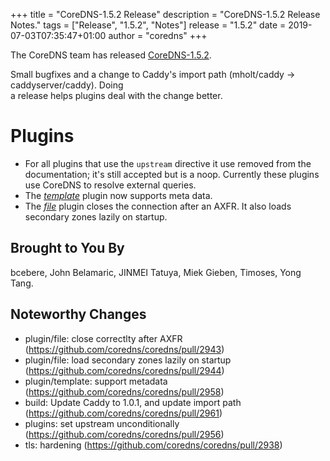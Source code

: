 +++
title = "CoreDNS-1.5.2 Release"
description = "CoreDNS-1.5.2 Release Notes."
tags = ["Release", "1.5.2", "Notes"]
release = "1.5.2"
date = 2019-07-03T07:35:47+01:00
author = "coredns"
+++

The CoreDNS team has released
[CoreDNS-1.5.2](https://github.com/coredns/coredns/releases/tag/v1.5.2).

Small bugfixes and a change to Caddy's import path (mholt/caddy -> caddyserver/caddy). Doing           
a release helps plugins deal with the change better.                                                   
                                                                  
# Plugins

* For all plugins that use the `upstream` directive it use removed from the documentation; it's still accepted
  but is a noop. Currently these plugins use CoreDNS to resolve external queries.
* The [*template*](/plugins/template) plugin now supports meta data.
* The [*file*](/plugins/file) plugin closes the connection after an AXFR. It also loads secondary zones
  lazily on startup.

## Brought to You By

bcebere,
John Belamaric,
JINMEI Tatuya,
Miek Gieben,
Timoses,
Yong Tang.

## Noteworthy Changes

* plugin/file: close correctlty after AXFR (https://github.com/coredns/coredns/pull/2943)
* plugin/file: load secondary zones lazily on startup (https://github.com/coredns/coredns/pull/2944)
* plugin/template: support metadata (https://github.com/coredns/coredns/pull/2958)
* build: Update Caddy to 1.0.1, and update import path (https://github.com/coredns/coredns/pull/2961)
* plugins: set upstream unconditionally (https://github.com/coredns/coredns/pull/2956)
* tls: hardening (https://github.com/coredns/coredns/pull/2938)
